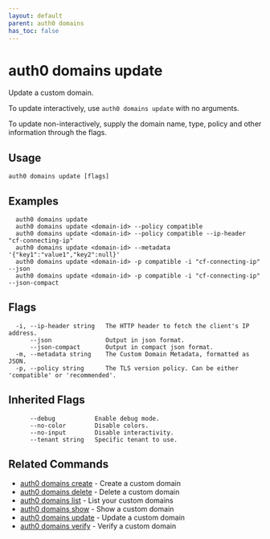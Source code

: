 ```yaml
---
layout: default
parent: auth0 domains
has_toc: false
---
```

# auth0 domains update

Update a custom domain.

To update interactively, use `auth0 domains update` with no arguments.

To update non-interactively, supply the domain name, type, policy and other information through the flags.

## Usage
```
auth0 domains update [flags]
```

## Examples

```
  auth0 domains update
  auth0 domains update <domain-id> --policy compatible
  auth0 domains update <domain-id> --policy compatible --ip-header "cf-connecting-ip"
  auth0 domains update <domain-id> --metadata '{"key1":"value1","key2":null}'
  auth0 domains update <domain-id> -p compatible -i "cf-connecting-ip" --json
  auth0 domains update <domain-id> -p compatible -i "cf-connecting-ip" --json-compact
```


## Flags

```
  -i, --ip-header string   The HTTP header to fetch the client's IP address.
      --json               Output in json format.
      --json-compact       Output in compact json format.
  -m, --metadata string    The Custom Domain Metadata, formatted as JSON.
  -p, --policy string      The TLS version policy. Can be either 'compatible' or 'recommended'.
```


## Inherited Flags

```
      --debug           Enable debug mode.
      --no-color        Disable colors.
      --no-input        Disable interactivity.
      --tenant string   Specific tenant to use.
```


## Related Commands

- [auth0 domains create](auth0_domains_create.md) - Create a custom domain
- [auth0 domains delete](auth0_domains_delete.md) - Delete a custom domain
- [auth0 domains list](auth0_domains_list.md) - List your custom domains
- [auth0 domains show](auth0_domains_show.md) - Show a custom domain
- [auth0 domains update](auth0_domains_update.md) - Update a custom domain
- [auth0 domains verify](auth0_domains_verify.md) - Verify a custom domain



